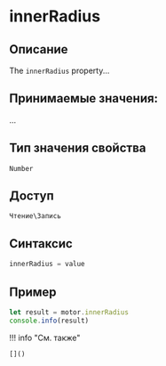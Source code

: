 # innerRadius

## Описание
The `innerRadius` property...

## Принимаемые значения:
...

## Тип значения свойства
`Number`

## Доступ
`Чтение\Запись`

## Синтаксис
```javascript
innerRadius = value
```

## Пример
```javascript linenums="1"
let result = motor.innerRadius
console.info(result)
```

!!! info "См. также"

    []()

